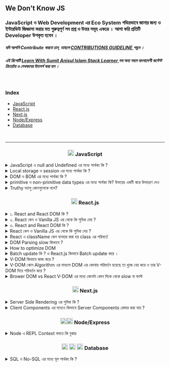 ## We Don't Know JS

 <!-- <img src="https://skillicons.dev/icons?i=html" width="30" /> -->

<h3 >
 JavaScript ও Web Development  এর Eco System   গভিরভাবে জানার  জন্য ও  ইন্টারভিউ জিজ্ঞাসা করার মত গুরুত্বপূর্ণ  সব প্রশ্ন ও উত্তর সমূহ একত্রে  । আশা করি প্রতিটি Developer   উপকৃত হবেন । 
</h3>

<h5 >
যদি আপনি Contribute  করতে চান, তাহলে <a href="https://github.com/yeasin-2002/We-Do-not-Know-JS/blob/main/CONTRIBUTING.md">CONTRIBUTIONS GUIDELINE </a> পড়ুন ।
</h5>
<h5 >
এই রিপোটি  <a href="https://learnwithsumit.com/">Learn With Sumit </a> 
  <a href="https://www.youtube.com/@anisul-islam">Anisul Islam  </a> 
  <a href="https://www.youtube.com/@StackLearner">Stack Learner </a> সব অন্য সহল বাংলাদেশী কন্টেন্ট ক্রিয়েটর ও লেখকদের উতসর্গ করা হল ।
</h5>

<br>

### Index

- [JavaScript](#js)
- [React.js](#reactjs)
- [Next.js](#nextjs)
- [Node/Express](#node-express)
- [Database](#database)

<br>

<hr>

<h3 align="center" id="js"><img src="https://skillicons.dev/icons?i=js" width="20" />  JavaScript</h3>

<div> 
<details>
<summary> JavaScript এ   null and Undefined এর মধ্যে পার্থক্য কি ?   </summary>
Ans:
</details>

<details>
<summary>  Local storage ও  session   এর মধ্যে পার্থক্য কি ?  </summary>
Ans:
</details>

<details>
<summary>  DOM ও BOM এর মধ্যে পার্থক্য কি ?  </summary>
Ans:
</details>

<details>
<summary>  primitive ও   non-primitive data types  এর  মধ্যে  পার্থক্য কি? উভয়ের একটী করে উদাহরণ দেও   </summary>
Ans:
</details>

<details>
<summary>  Truthy  ভ্যালু কোনগুলেকে বলে?  </summary>
Ans:
</details>

</div>

<h3 align="center" id="reactjs"><img src="https://skillicons.dev/icons?i=react" width="20" />  React.js</h3>

<div> 

<details>
<summary> ১. React and React DOM কি ? </summary>
<br>
This is how you dropdown.
</details>
<details>
<summary>২. React কেন ও Vanilla JS এর থেকে কি  সুবিধা দেয় ?  </summary>
<br>
This is how you dropdown.
</details>

<details>
<summary>৩.   React and React DOM কি ?  </summary>
 ans: 
</details>

<details>
<summary>React কেন ও Vanilla JS এর থেকে কি  সুবিধা দেয় ?    </summary>
Ans: 
</details>

<details>
<summary>React এ className কেন ব্যবহার  করা হয় class   এর পরিবর্তে    </summary>
Ans:
</details>

<details>
<summary>  DOM  Parsing slow কিভাবে ?  </summary>
Ans:
</details>

<details>
<summary>  How to optimize DOM  </summary>
Ans:
</details>

<details>
<summary>  Batch update কি  ? ও React.js কিভাবে Batch update করে ।  </summary>
Ans:
</details>

<details>
<summary>  V-DOM  কিভাবে কাজ করে ?  </summary>
Ans:
</details>

<details>
<summary>  V-DOM  কোন Algorithm এর মাধ্যমে DOM  এর কোথায় পরিবর্তন হয়েছে  তা খুজে বের  করে ও তার V-DOM   দিয়ে  পরিবর্তন করে ?  </summary>
Ans:
</details>

<details>
<summary>  Brower DOM vs React V-DOM এর মধ্যে  কোনটা  কোন দিকে থেকে  slow বা ফাস্ট  </summary>
Ans:
</details>

</div>

<h3 align="center" id="nextjs"><img src="https://skillicons.dev/icons?i=nextjs" width="20" />  Next.js</h3>

<details>
<summary>  Server Side Rendering এর সুবিধা কি ?  </summary>
Ans:
</details>

<details>
<summary>  Client Components এর মধ্যেও কিভাবে Server Components রেন্ডার করা যায় ?  </summary>
Ans:
</details>


<h3 align="center" id="node-express"><img src="https://skillicons.dev/icons?i=nodejs" width="20" /><img src="https://skillicons.dev/icons?i=express" width="20" />  Node/Express</h3>

<details>
<summary> Node এ  REPL  Context  বলতে কি বুঝায়</summary>
Ans:
</details>


<h3 align="center" id="node-express">
<img src="https://skillicons.dev/icons?i=mongodb" width="20" />
<img src="https://skillicons.dev/icons?i=mysql" width="20" />
<img src="https://skillicons.dev/icons?i=postgresql" width="20" />
  Database</h3>

  <details>
  <summary>  SQL ও No-SQL এর মধ্যে মূল পার্থক্য কি ?  </summary>
  Ans:
  </details>
